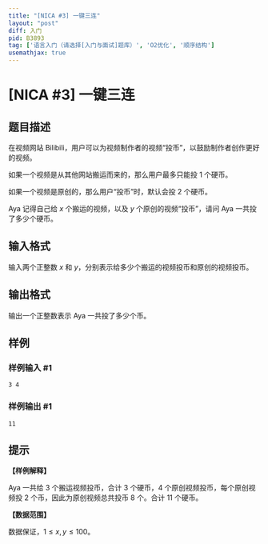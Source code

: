 ```yaml
---
title: "[NICA #3] 一键三连"
layout: "post"
diff: 入门
pid: B3893
tag: ['语言入门（请选择[入门与面试]题库）', 'O2优化', '顺序结构']
usemathjax: true
---
```


# [NICA #3] 一键三连
## 题目描述

在视频网站 Bilibili，用户可以为视频制作者的视频“投币”，以鼓励制作者创作更好的视频。

如果一个视频是从其他网站搬运而来的，那么用户最多只能投 $1$ 个硬币。

如果一个视频是原创的，那么用户“投币”时，默认会投 $2$ 个硬币。

Aya 记得自己给 $x$ 个搬运的视频，以及 $y$ 个原创的视频“投币”，请问 Aya 一共投了多少个硬币。
## 输入格式

输入两个正整数 $x$ 和 $y$，分别表示给多少个搬运的视频投币和原创的视频投币。
## 输出格式

输出一个正整数表示 Aya 一共投了多少个币。
## 样例

### 样例输入 #1
```
3 4
```
### 样例输出 #1
```
11
```
## 提示

**【样例解释】**

Aya 一共给 $3$ 个搬运视频投币，合计 $3$ 个硬币，$4$ 个原创视频投币，每个原创视频投 $2$ 个币，因此为原创视频总共投币 $8$ 个。合计 $11$ 个硬币。

**【数据范围】**

数据保证，$1 \leq x,y \leq 100$。
